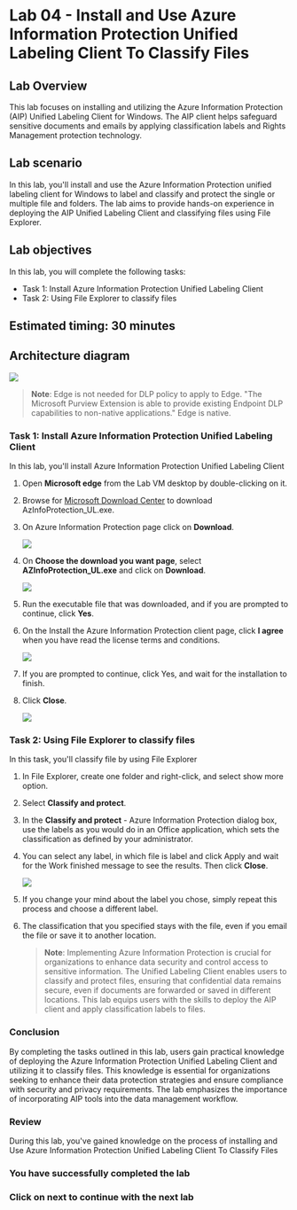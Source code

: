 # Lab 04 - Install and Use Azure Information Protection Unified Labeling Client To Classify Files

## Lab Overview

This lab focuses on installing and utilizing the Azure Information Protection (AIP) Unified Labeling Client for Windows. The AIP client helps safeguard sensitive documents and emails by applying classification labels and Rights Management protection technology. 

## Lab scenario
In this lab, you'll install and use the Azure Information Protection unified labeling client for Windows to label and classify and protect the single or multiple file and folders. The lab aims to provide hands-on experience in deploying the AIP Unified Labeling Client and classifying files using File Explorer.

## Lab objectives

In this lab, you will complete the following tasks:

+ Task 1: Install Azure Information Protection Unified Labeling Client
+ Task 2: Using File Explorer to classify files 

## Estimated timing: 30 minutes

## Architecture diagram
![](../media/purview-lab4.png)

>**Note**: Edge is not needed for DLP policy to apply to Edge. "The Microsoft Purview Extension is able to provide existing Endpoint DLP capabilities to non-native applications." Edge is native.

### Task 1: Install Azure Information Protection Unified Labeling Client 

In this lab, you'll install Azure Information Protection Unified Labeling Client 

1. Open **Microsoft edge** from the Lab VM desktop by double-clicking on it. 

1. Browse for [Microsoft Download Center](https://www.microsoft.com/en-us/download/details.aspx?id=53018) to download AzInfoProtection_UL.exe.

1. On Azure Information Protection page click on **Download**.

   ![](../media/lab4-image1.png)

1. On **Choose the download you want page**, select **AZInfoProtection_UL.exe** and click on **Download**.

   ![](../media/lab4-image2.png)

3. Run the executable file that was downloaded, and if you are prompted to continue, click **Yes**.

4. On the Install the Azure Information Protection client page, click **I agree** when you have read the license terms and conditions.

   ![](../media/lab4-image3.png)

6. If you are prompted to continue, click Yes, and wait for the installation to finish.

7. Click **Close**.

   ![](../media/lab4-image4.png)

### Task 2: Using File Explorer to classify files 

In this task, you'll classify file by using File Explorer

1. In File Explorer, create one folder  and right-click, and select show more option.

1. Select **Classify and protect**.

1. In the **Classify and protect** - Azure Information Protection dialog box, use the labels as you would do in an Office application, which sets the classification as defined by your administrator.
  
1. You can select any label, in which file is label and click Apply and wait for the Work finished message to see the results. Then click **Close**.

   ![](../media/lab4image1.png)

1. If you change your mind about the label you chose, simply repeat this process and choose a different label.

1. The classification that you specified stays with the file, even if you email the file or save it to another location.

   >**Note**: Implementing Azure Information Protection is crucial for organizations to enhance data security and control access to sensitive information. The Unified 
    Labeling Client enables users to classify and protect files, ensuring that confidential data remains secure, even if documents are forwarded or saved in different 
    locations. This lab equips users with the skills to deploy the AIP client and apply classification labels to files.

### Conclusion
By completing the tasks outlined in this lab, users gain practical knowledge of deploying the Azure Information Protection Unified Labeling Client and utilizing it to classify files. This knowledge is essential for organizations seeking to enhance their data protection strategies and ensure compliance with security and privacy requirements. The lab emphasizes the importance of incorporating AIP tools into the data management workflow.

### Review

During this lab, you've gained knowledge on the process of installing and Use Azure Information Protection Unified Labeling Client To Classify Files

### You have successfully completed the lab

### Click on next to continue with the next lab
